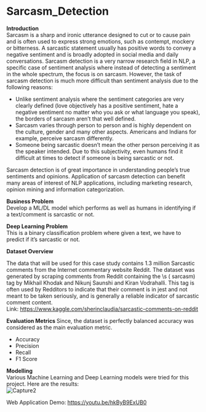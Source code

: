 # Sarcasm_Detection

<b>Introduction </b> <br>
Sarcasm is a sharp and ironic utterance designed to cut or to cause pain and  is often used to express strong emotions, such as contempt, mockery or bitterness. A sarcastic statement usually has positive words to convey a negative sentiment and is broadly adopted in social media and daily conversations.
Sarcasm detection is a very narrow research field in NLP, a specific case of sentiment analysis where instead of detecting a sentiment in the whole spectrum, the focus is on sarcasm. However, the task of sarcasm detection is much more difficult than sentiment analysis due to the following reasons:
<ul>
<li>Unlike sentiment analysis where the sentiment categories are very clearly defined (love objectively has a positive sentiment, hate a negative sentiment no matter who you ask or what language you speak), the borders of sarcasm aren’t that well defined. </li>
<li> Sarcasm varies through person to person and is highly dependent on the culture, gender and many other aspects. Americans and Indians for example, perceive sarcasm differently. </li>
<li> Someone being sarcastic doesn’t mean the other person perceiving it as the speaker intended. Due to this subjectivity, even humans find it difficult at times to detect if someone is being sarcastic or not. </li>
</ul>
Sarcasm detection is of great importance in understanding people’s true sentiments and opinions. Application of sarcasm detection can benefit many areas of interest of NLP applications, including marketing research, opinion mining and information categorization.
<br>
 
<b> Business Problem </b> <br>
Develop a ML/DL model which performs as well as humans in identifying if a text/comment is sarcastic or not. <br>

<b> Deep Learning Problem </b> <br>
This is a binary classification problem where given a text, we have to predict if it’s sarcastic or not. <br>

<b> Dataset Overview </b> <br>

The data that will be used for this case study contains 1.3 million Sarcastic comments from the Internet commentary website Reddit. The dataset was generated by scraping comments from Reddit containing the \s ( sarcasm) tag by Mikhail Khodak and Nikunj Saunshi and Kiran Vodrahalli. This tag is often used by Redditors to indicate that their comment is in jest and not meant to be taken seriously, and is generally a reliable indicator of sarcastic comment content. <br>
Link: https://www.kaggle.com/sherinclaudia/sarcastic-comments-on-reddit <br>

<b> Evaluation Metrics </b>
Since, the dataset is perfectly balanced accuracy was considered as the main evaluation metric.
<ul>
  <li> Accuracy </li>
  <li> Precision </li>
  <li> Recall </li>
  <li> F1 Score </li>
</ul>

<b> Modelling </b> <br>
Various Machine Learning and Deep Learning models were tried for this project. Here are the results: <br>
![Capture2](https://user-images.githubusercontent.com/32812509/147382767-8a82dd05-d10e-451d-b023-210352c97cc3.PNG)

Web Application Demo: https://youtu.be/hkByB9ExUB0







